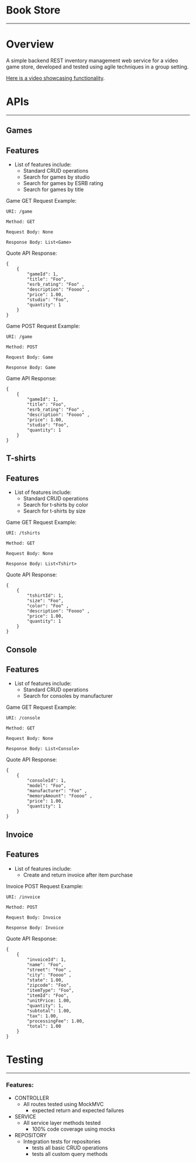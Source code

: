 # Book Store
<hr>

# Overview
<p>A simple backend REST inventory management web service for a video game store, developed and tested using agile techniques in a group setting. </p>

[Here is a video showcasing functionality](hhttps://link-url-here.org/).



# APIs
<hr>

## Games
## Features 


- List of features include:
    - Standard CRUD operations
    - Search for games by studio
    - Search for games by ESRB rating
    - Search for games by title
    

<p>
    Game GET Request Example:

    URI: /game
    
    Method: GET
    
    Request Body: None
    
    Response Body: List<Game>
</p>

<p>
    Quote API Response:

    { 
        {
            "gameId": 1,
            "title": "Foo",
            "esrb_rating": "Foo" ,
            "description": "Foooo" ,
            "price": 1.00,
            "studio": "Foo",
            "quantity": 1
        }
    }

</p>

<p>
    Game POST Request Example:

    URI: /game
    
    Method: POST
    
    Request Body: Game
    
    Response Body: Game
</p>

<p>
    Game API Response:

    { 
        {
            "gameId": 1,
            "title": "Foo",
            "esrb_rating": "Foo" ,
            "description": "Foooo" ,
            "price": 1.00,
            "studio": "Foo",
            "quantity": 1
        }
    }

</p>

## T-shirts
## Features

- List of features include:
    - Standard CRUD operations
    - Search for t-shirts by color
    - Search for t-shirts by size

<p>
    Game GET Request Example:

    URI: /tshirts
    
    Method: GET
    
    Request Body: None
    
    Response Body: List<Tshirt>
</p>

<p>
    Quote API Response:

    { 
        {
            "tshirtId": 1,
            "size": "Foo",
            "color": "Foo" ,
            "description": "Foooo" ,
            "price": 1.00,
            "quantity": 1
        }
    }

</p>

## Console
## Features

- List of features include:
    - Standard CRUD operations
    - Search for consoles by manufacturer

<p>
    Game GET Request Example:

    URI: /console
    
    Method: GET
    
    Request Body: None
    
    Response Body: List<Console>
</p>

<p>
    Quote API Response:

    { 
        {
            "consoleId": 1,
            "model": "Foo",
            "manufacturer": "Foo" ,
            "memoryAmount": "Foooo" ,
            "price": 1.00,
            "quantity": 1
        }
    }

</p>

## Invoice
## Features 

- List of features include:
    - Create and return invoice after item purchase

<p>
    Invoice POST Request Example:

    URI: /invoice
    
    Method: POST
    
    Request Body: Invoice
    
    Response Body: Invoice
</p>

<p>
    Quote API Response:

    { 
        {
            "invoiceId": 1,
            "name": "Foo",
            "street": "Foo" ,
            "city": "Foooo" ,
            "state": 1.00,
            "zipcode": "Foo",
            "itemType": "Foo",
            "itemId": "Foo",
            "unitPrice: 1.00,
            "quantity": 1,
            "subtotal": 1.00,
            "tax": 1.00,
            "processingFee": 1.00,
            "total": 1.00
        }
    }

</p>

# Testing
<hr>

### Features:

- CONTROLLER
  - All routes tested using MockMVC
    - expected return and expected failures
- SERVICE
  - All service layer methods tested
    - 100% code coverage using mocks
- REPOSITORY 
  - Integration tests for repositories
    - tests all basic CRUD operations
    - tests all custom query methods 